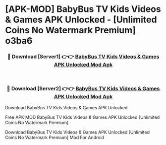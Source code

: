 # [APK-MOD] BabyBus TV Kids Videos & Games APK Unlocked - [Unlimited Coins No Watermark Premium] o3ba6



<div align="center">
<h3>🔴 Download [Server1] 👉👉 <a href="https://momento.my/?title=BabyBus_TV_Kids_Videos_&_Games_APK_Unlocked">BabyBus TV Kids Videos & Games APK Unlocked Mod Apk</a></h3><br>

<h3>🔴 Download [Server2] 👉👉 <a href="https://momento.my/?title=BabyBus_TV_Kids_Videos_&_Games_APK_Unlocked">BabyBus TV Kids Videos & Games APK Unlocked Mod Apk</a></h3>
</div>



Download BabyBus TV Kids Videos & Games APK Unlocked 

Free APK MOD BabyBus TV Kids Videos & Games APK Unlocked [Unlimited Coins No Watermark Premium]

Download BabyBus TV Kids Videos & Games APK Unlocked [Unlimited Coins No Watermark Premium] Mod For Android
